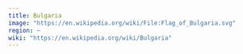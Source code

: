 ```yaml
---
title: Bulgaria
image: "https://en.wikipedia.org/wiki/File:Flag_of_Bulgaria.svg"
region: ~
wiki: "https://en.wikipedia.org/wiki/Bulgaria"
---
```

